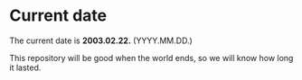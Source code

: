 # Current date

The current date is **2003.02.22.** (YYYY.MM.DD.)

This repository will be good when the world ends, so we will know how long it lasted.